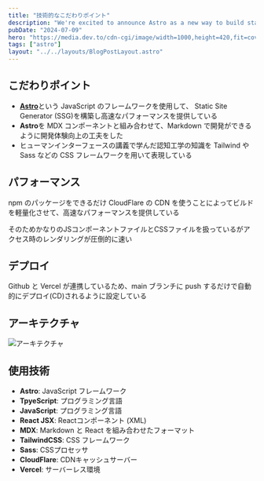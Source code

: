 ```yaml
---
title: "技術的なこだわりポイント"
description: "We're excited to announce Astro as a new way to build static websites and deliver lightning-fast performance without sacrificing a modern developer experience."
pubDate: "2024-07-09"
hero: "https://media.dev.to/cdn-cgi/image/width=1000,height=420,fit=cover,gravity=auto,format=auto/https%3A%2F%2Fdev-to-uploads.s3.amazonaws.com%2Fuploads%2Farticles%2Fy7zkrf0t6j58k7gfgd84.jpeg"
tags: ["astro"]
layout: "../../layouts/BlogPostLayout.astro"
---
```


## こだわりポイント

- [**Astro**](https://astro.build/)という JavaScript のフレームワークを使用して、 Static Site Generator (SSG)を構築し高速なパフォーマンスを提供している
- **Astro**を MDX コンポーネントと組み合わせて、Markdown で開発ができるように開発体験向上の工夫をした
- ヒューマンインターフェースの講義で学んだ認知工学の知識を Tailwind や Sass などの CSS フレームワークを用いて表現している

## パフォーマンス

npm のパッケージをできるだけ CloudFlare の CDN を使うことによってビルドを軽量化させて、高速なパフォーマンスを提供している

そのためかなりのJSコンポーネントファイルとCSSファイルを扱っているがアクセス時のレンダリングが圧倒的に速い

## デプロイ

Github と Vercel が連携しているため、main ブランチに push するだけで自動的にデプロイ(CD)されるように設定している

## アーキテクチャ

<img src="/images/astro-architecture.png" alt="アーキテクチャ" >

## 使用技術

- **Astro**: JavaScript フレームワーク
- **TpyeScript**: プログラミング言語
- **JavaScript**: プログラミング言語
- **React JSX**: Reactコンポーネント (XML)
- **MDX**: Markdown と React を組み合わせたフォーマット
- **TailwindCSS**: CSS フレームワーク
- **Sass**: CSSプロセッサ
- **CloudFlare**: CDNキャッシュサーバー
- **Vercel**: サーバーレス環境

